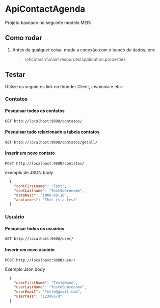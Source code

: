 # ApiContactAgenda

Projeto baseado no seguinte modelo MER: 

## Como rodar

1. Antes de qualquer coisa, mude a conexão com o banco de dados, em:

    > \oficina\src\main\resources\application.properties

## Testar

Utilize os seguintes link no thunder Client, insomnia e etc.:

### Contatos

#### Pesquisar todos os contatos

```http
GET http://localhost:9000/contatos/
```

#### Pesquisar tudo relacionado a tabela contatos

```http
GET http://localhost:9000/contatos/getall/
```

#### Inserir um novo contato

```http
POST http://localhost:9000/contatos/
```

exemplo de JSON body

```JSON
  {
    "contFirstname": "Test",
    "contLastname": "TestSobrenome",
    "dataNasc": "1800-09-18",
    "anotacoes": "This is a test"
  }
```

### Usuário

#### Pesquisar todos os usuários

```http
GET http://localhost:9000/user/
```

#### Inserir um novo usuário

```http
POST http://localhost:9000/user/
```

Exemplo Json body

```JSON
  {
    "userFirstName": "TesteNome",
    "userLastName": "TesteSobrenome",
    "userEmail": "Teste@gmail.com",
    "userPass": "12345678"
  }
```
